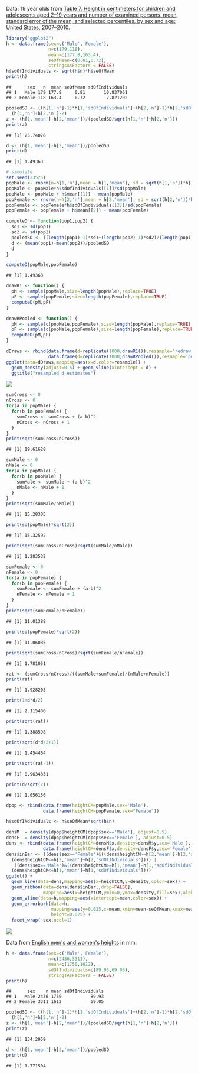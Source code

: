 Data: 19 year olds from [Table 7. Height in centimeters for children and adolescents aged 2–19 years and number of examined persons, mean, standard error of the mean, and selected percentiles, by sex and age: United States, 2007–2010](http://www.cdc.gov/nchs/data/series/sr_11/sr11_252.pdf).

``` r
library("ggplot2")
h <- data.frame(sex=c('Male','Female'),
                n=c(179,118),
                mean=c(177.8,163.4),
                seOfMean=c(0.81,0.72),
                stringsAsFactors = FALSE)
h$sdOfIndividuals <- sqrt(h$n)*h$seOfMean
print(h)
```

    ##      sex   n  mean seOfMean sdOfIndividuals
    ## 1   Male 179 177.8     0.81       10.837061
    ## 2 Female 118 163.4     0.72        7.821202

``` r
pooledSD <- ((h[1,'n']-1)*h[1,'sdOfIndividuals']+(h[2,'n']-1)*h[2,'sdOfIndividuals'])/
  (h[1,'n']+h[2,'n']-2)
z <- (h[1,'mean']-h[2,'mean'])/(pooledSD/sqrt(h[1,'n']+h[2,'n']))
print(z)
```

    ## [1] 25.74076

``` r
d <- (h[1,'mean']-h[2,'mean'])/pooledSD
print(d)
```

    ## [1] 1.49363

``` r
# simulate 
set.seed(23525)
popMale <- rnorm(n=h[1,'n'],mean = h[1,'mean'], sd = sqrt(h[1,'n'])*h[1,'seOfMean'])
popMale <- popMale*h$sdOfIndividuals[[1]]/sd(popMale)
popMale <- popMale + h$mean[[1]] - mean(popMale)
popFemale <- rnorm(n=h[2,'n'],mean = h[2,'mean'], sd = sqrt(h[2,'n'])*h[2,'seOfMean'])
popFemale <- popFemale*h$sdOfIndividuals[[2]]/sd(popFemale)
popFemale <- popFemale + h$mean[[2]] - mean(popFemale)

computeD <- function(pop1,pop2) {
  sd1 <- sd(pop1)
  sd2 <- sd(pop2)
  pooledSD <- ((length(pop1)-1)*sd1+(length(pop2)-1)*sd2)/(length(pop1)+length(pop2)-2)
  d <- (mean(pop1)-mean(pop2))/pooledSD
  d
}

computeD(popMale,popFemale)
```

    ## [1] 1.49363

``` r
drawR1 <- function() {
  pM <- sample(popMale,size=length(popMale),replace=TRUE)
  pF <- sample(popFemale,size=length(popFemale),replace=TRUE)
  computeD(pM,pF)
}

drawRPooled <- function() {
  pM <- sample(c(popMale,popFemale),size=length(popMale),replace=TRUE)
  pF <- sample(c(popMale,popFemale),size=length(popFemale),replace=TRUE)
  computeD(pM,pF)
}

dDraws <- rbind(data.frame(d=replicate(1000,drawR1()),resample='redraw'),
                data.frame(d=replicate(1000,drawRPooled()),resample='pooled'))
ggplot(data=dDraws,mapping=aes(x=d,color=resample)) + 
  geom_density(adjust=0.5) + geom_vline(xintercept = d) +
  ggtitle("resampled d estimates")
```

![](heights_files/figure-markdown_github/unnamed-chunk-1-1.png)

``` r
sumCross <- 0
nCross <- 0
for(a in popMale) {
  for(b in popFemale) {
    sumCross <- sumCross + (a-b)^2
    nCross <- nCross + 1
  }
}
print(sqrt(sumCross/nCross))
```

    ## [1] 19.61628

``` r
sumMale <- 0
nMale <- 0
for(a in popMale) {
  for(b in popMale) {
    sumMale <- sumMale + (a-b)^2
    nMale <- nMale + 1
  }
}
print(sqrt(sumMale/nMale))
```

    ## [1] 15.28305

``` r
print(sd(popMale)*sqrt(2))
```

    ## [1] 15.32592

``` r
print(sqrt(sumCross/nCross)/sqrt(sumMale/nMale))
```

    ## [1] 1.283532

``` r
sumFemale <- 0
nFemale <- 0
for(a in popFemale) {
  for(b in popFemale) {
    sumFemale <- sumFemale + (a-b)^2
    nFemale <- nFemale + 1
  }
}
print(sqrt(sumFemale/nFemale))
```

    ## [1] 11.01388

``` r
print(sd(popFemale)*sqrt(2))
```

    ## [1] 11.06085

``` r
print(sqrt(sumCross/nCross)/sqrt(sumFemale/nFemale))
```

    ## [1] 1.781051

``` r
rat <- (sumCross/nCross)/((sumMale+sumFemale)/(nMale+nFemale))
print(rat)
```

    ## [1] 1.928203

``` r
print(1+d*d/2)
```

    ## [1] 2.115466

``` r
print(sqrt(rat))
```

    ## [1] 1.388598

``` r
print(sqrt(d*d/2+1))
```

    ## [1] 1.454464

``` r
print(sqrt(rat-1))
```

    ## [1] 0.9634331

``` r
print(d/sqrt(2))
```

    ## [1] 1.056156

``` r
dpop <- rbind(data.frame(heightCM=popMale,sex='Male'),
              data.frame(heightCM=popFemale,sex="Female"))

h$sdOfINdividuals <- h$seOfMean*sqrt(h$n)

densM  = density(dpop$heightCM[dpop$sex=='Male'], adjust=0.5)
densF  = density(dpop$heightCM[dpop$sex=='Female'], adjust=0.5)
dens <- rbind(data.frame(heightCM=densM$x,density=densM$y,sex='Male'),
              data.frame(heightCM=densF$x,density=densF$y,sex='Female'))
dens$inBar <- ((dens$sex=='Female')&((dens$heightCM>=h[2,'mean']-h[2,'sdOfINdividuals'])&
  (dens$heightCM<=h[2,'mean']+h[2,'sdOfINdividuals']))) | 
   ((dens$sex=='Male')&((dens$heightCM>=h[1,'mean']-h[1,'sdOfINdividuals'])&
  (dens$heightCM<=h[1,'mean']+h[1,'sdOfINdividuals'])))
ggplot() +
  geom_line(data=dens,mapping=aes(x=heightCM,y=density,color=sex)) +
  geom_ribbon(data=dens[dens$inBar,,drop=FALSE],
              mapping=aes(x=heightCM,ymin=0,ymax=density,fill=sex),alpha=0.4) +
  geom_vline(data=h,mapping=aes(xintercept=mean,color=sex)) +
  geom_errorbarh(data=h,
                 mapping=aes(y=0.025,x=mean,xmin=mean-seOfMean,xmax=mean+seOfMean,color=sex),
                 height=0.025) + 
  facet_wrap(~sex,ncol=1)
```

![](heights_files/figure-markdown_github/unnamed-chunk-1-2.png)

Data from [English men's and women's heights](https://en.wikipedia.org/wiki/Effect_size#Cohen.27s_d) in mm.

``` r
h <- data.frame(sex=c('Male','Female'),
                n=c(2436,3311),
                mean=c(1750,1612),
                sdOfIndividuals=c(89.93,69.05),
                stringsAsFactors = FALSE)
print(h)
```

    ##      sex    n mean sdOfIndividuals
    ## 1   Male 2436 1750           89.93
    ## 2 Female 3311 1612           69.05

``` r
pooledSD <- ((h[1,'n']-1)*h[1,'sdOfIndividuals']+(h[2,'n']-1)*h[2,'sdOfIndividuals'])/
  (h[1,'n']+h[2,'n']-2)
z <- (h[1,'mean']-h[2,'mean'])/(pooledSD/sqrt(h[1,'n']+h[2,'n']))
print(z)
```

    ## [1] 134.2959

``` r
d <- (h[1,'mean']-h[2,'mean'])/pooledSD
print(d)
```

    ## [1] 1.771504
